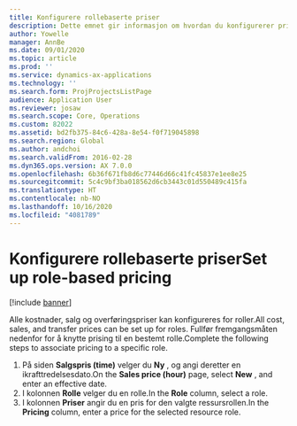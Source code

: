 ```yaml
---
title: Konfigurere rollebaserte priser
description: Dette emnet gir informasjon om hvordan du konfigurerer prising for spesifikke roller.
author: Yowelle
manager: AnnBe
ms.date: 09/01/2020
ms.topic: article
ms.prod: ''
ms.service: dynamics-ax-applications
ms.technology: ''
ms.search.form: ProjProjectsListPage
audience: Application User
ms.reviewer: josaw
ms.search.scope: Core, Operations
ms.custom: 82022
ms.assetid: bd2fb375-84c6-428a-8e54-f0f719045898
ms.search.region: Global
ms.author: andchoi
ms.search.validFrom: 2016-02-28
ms.dyn365.ops.version: AX 7.0.0
ms.openlocfilehash: 6b36f671fb8d6c77446d66c41fc45837e1ee8e25
ms.sourcegitcommit: 5c4c9bf3ba018562d6cb3443c01d550489c415fa
ms.translationtype: HT
ms.contentlocale: nb-NO
ms.lasthandoff: 10/16/2020
ms.locfileid: "4081789"
---
```

# <a name="set-up-role-based-pricing"></a><span data-ttu-id="f0d2a-103">Konfigurere rollebaserte priser</span><span class="sxs-lookup"><span data-stu-id="f0d2a-103">Set up role-based pricing</span></span>

[!include [banner](../includes/banner.md)]

<span data-ttu-id="f0d2a-104">Alle kostnader, salg og overføringspriser kan konfigureres for roller.</span><span class="sxs-lookup"><span data-stu-id="f0d2a-104">All cost, sales, and transfer prices can be set up for roles.</span></span> <span data-ttu-id="f0d2a-105">Fullfør fremgangsmåten nedenfor for å knytte prising til en bestemt rolle.</span><span class="sxs-lookup"><span data-stu-id="f0d2a-105">Complete the following steps to associate pricing to a specific role.</span></span>

1. <span data-ttu-id="f0d2a-106">På siden **Salgspris (time)** velger du **Ny** , og angi deretter en ikrafttredelsesdato.</span><span class="sxs-lookup"><span data-stu-id="f0d2a-106">On the **Sales price (hour)** page, select **New** , and enter an effective date.</span></span>
2. <span data-ttu-id="f0d2a-107">I kolonnen **Rolle** velger du en rolle.</span><span class="sxs-lookup"><span data-stu-id="f0d2a-107">In the **Role** column, select a role.</span></span>
3. <span data-ttu-id="f0d2a-108">I kolonnen **Priser** angir du en pris for den valgte ressursrollen.</span><span class="sxs-lookup"><span data-stu-id="f0d2a-108">In the **Pricing** column, enter a price for the selected resource role.</span></span>
